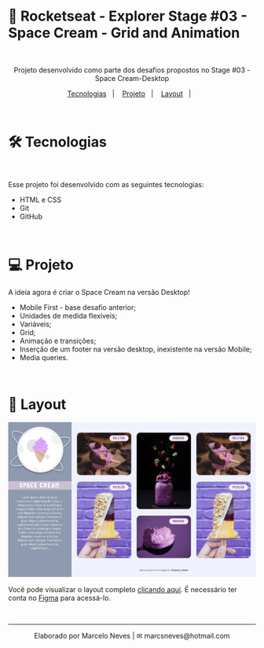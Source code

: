 
</br>
</br>

# 🚀 Rocketseat - Explorer Stage #03 - Space Cream - Grid and Animation

</br>


<p align="center">
Projeto desenvolvido como parte dos desafios propostos no Stage #03 - Space Cream-Desktop
</p>

<p align="center">
  <a href="#-tecnologias">Tecnologias</a>&nbsp;&nbsp;&nbsp;|&nbsp;&nbsp;&nbsp;
  <a href="#-projeto">Projeto</a>&nbsp;&nbsp;&nbsp;|&nbsp;&nbsp;&nbsp;
  <a href="#-layout">Layout</a>&nbsp;&nbsp;&nbsp;|&nbsp;&nbsp;&nbsp;
</p>

<br>

# 🛠 Tecnologias
</br>

Esse projeto foi desenvolvido com as seguintes tecnologias:

- HTML e CSS
- Git
- GitHub

</br>

# 💻 Projeto

A ideia agora é criar o Space Cream na versão Desktop!

* Mobile First - base desafio anterior;
* Unidades de medida flexíveis;
* Variáveis;
* Grid;
* Animação e transições;
* Inserção de um footer na versão desktop, inexistente na versão Mobile;
* Media queries.

</br>

# 🔖 Layout

![preview](/github/previewdesktop.png)


Você pode visualizar o layout completo [clicando aqui](https://www.figma.com/file/Z8MWHA00GSsRDJjGjrtl8p/Stage-03---Mobile-First-(Copy)?node-id=0%3A1&t=LctupSSTWmPhFkSP-0). É necessário ter conta no [Figma](https://figma.com) para acessá-lo.

</br>

---
<p align="center">
  Elaborado por Marcelo Neves | ✉ marcsneves@hotmail.com
</p> 
